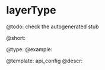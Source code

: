 layerType
=============

@todo:
	check the autogenerated stub


@short:
	

@type: 
@example:


@template:	api_config
@descr:


